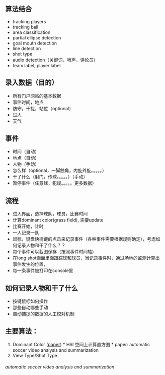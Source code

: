 ## 算法结合
* tracking players
* tracking ball
* area classification
* partial ellipse detection
* goal mouth detection
* line detection
* shot type
* audio detection（关键词，哨声，评论员）
* team label, player label

## 录入数据（目的）
* 所有门户网站的基本数据
* 事件时间，地点
* 防守，干扰，站位（optional）
* 过人
* 天气

## 事件
* 时间（自动）
* 地点（自动）
* 人物（手动）
* 怎么样（optional，一脚触角，内旋外旋。。。。。）
* 干了什么（射门，传球。。。。。）（手动）
* 暂停事件（任意球，犯规。。。。。更多数据）

## 流程
* 进入界面，选择球队，球员，比赛时间
* 计算dominant color(grass field), 需要update
* 比赛开始，计时
* 一人记录一队
* 鼠标，键盘快捷键的点击来记录事件（各种事件需要根据规则确定），考虑如何记录人物和干了什么？？
* 每个事件可以截图保存（按照事件时间轴）
* 在long shot画面里面跟踪球和球员，当记录事件时，通过场地的监测计算出事件发生的位置，
* 每一条事件被打印在console里

## 如何记录人物和干了什么
* 按键鼠标如何操作
* 那些自动哪些手动
* 自动捕捉的数据的人工校对机制

## 主要算法：
  1. Dominant Color ([paper](#1))
    * HSI 空间上计算直方图
    * paper: automatic soccer video analysis and summarization
  2. View Type/Shot Type


<h6 id="1">automatic soccer video analysis and summarization</h6>
